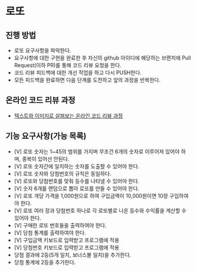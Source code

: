 # 로또
## 진행 방법
* 로또 요구사항을 파악한다.
* 요구사항에 대한 구현을 완료한 후 자신의 github 아이디에 해당하는 브랜치에 Pull Request(이하 PR)를 통해 코드 리뷰 요청을 한다.
* 코드 리뷰 피드백에 대한 개선 작업을 하고 다시 PUSH한다.
* 모든 피드백을 완료하면 다음 단계를 도전하고 앞의 과정을 반복한다.

## 온라인 코드 리뷰 과정
* [텍스트와 이미지로 살펴보는 온라인 코드 리뷰 과정](https://github.com/next-step/nextstep-docs/tree/master/codereview)

## 기능 요구사항(가능 목록)
* [V] 로또 숫자는 1~45의 범위를 가지며 무조건 6개의 숫자로 이루어져 있어야 하며, 중복이 있어선 안된다.
* [V] 로또 숫자간에 일치하는 숫자를 도출할 수 있어야 한다.
* [V] 로또 숫자와 당첨번호의 규칙은 동일하다.
* [V] 로또와 당첨번호를 맞춰 등수를 나타낼 수 있어야 한다.
* [V] 숫자 6개를 랜덤으로 뽑아 로또를 만들 수 있어야 한다.
* [V] 로또 개당 가격을 1,000원으로 하여 구입금액이 10,000원이면 10장 구입하여야 한다.
* [V] 로또 여러 장과 당첨번호 하나로 각 로또별로 나온 등수와 수익률을 계산할 수 있어야 한다.
* [V] 구매한 로또 번호들을 출력하여야 한다.
* [V] 당첨 통계를 출력하여야 한다.
* [V] 구입금액 키보드로 입력받고 프로그램에 적용
* [V] 당첨번호 키보드로 입력받고 프로그램에 적용
* 당첨 결과에 2등(5개 일치, 보너스볼 일치)을 추가한다.
* 당첨 통계에 2등을 추가한다.
